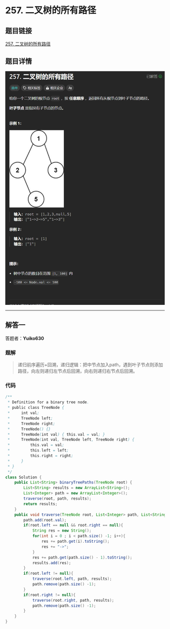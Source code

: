 # 257. 二叉树的所有路径
## 题目链接  
[257. 二叉树的所有路径](https://leetcode.cn/problems/binary-tree-paths/)
## 题目详情
![题目图片](Img/257.png)

***
## 解答一
答题者：**Yuiko630**

### 题解
>递归前序遍历+回溯，递归逻辑：把中节点加入path，遇到叶子节点则添加路径，向左则递归左节点后回溯，向右则递归右节点后回溯。

### 代码
``` Java
/**
 * Definition for a binary tree node.
 * public class TreeNode {
 *     int val;
 *     TreeNode left;
 *     TreeNode right;
 *     TreeNode() {}
 *     TreeNode(int val) { this.val = val; }
 *     TreeNode(int val, TreeNode left, TreeNode right) {
 *         this.val = val;
 *         this.left = left;
 *         this.right = right;
 *     }
 * }
 */
class Solution {
    public List<String> binaryTreePaths(TreeNode root) {
        List<String> results = new ArrayList<String>();
        List<Integer> path = new ArrayList<Integer>();
        traverse(root, path, results);
        return results;
    }
    public void traverse(TreeNode root, List<Integer> path, List<String> results){
        path.add(root.val);
        if(root.left == null && root.right == null){
            String res = new String();
            for(int i = 0 ; i < path.size() -1; i++){
                res += path.get(i).toString();
                res += "->";
            }
            res += path.get(path.size() - 1).toString();
            results.add(res);
        }
        if(root.left != null){
            traverse(root.left, path, results);
            path.remove(path.size() -1);
        }
        if(root.right != null){
            traverse(root.right, path, results);
            path.remove(path.size() -1);
        }
    }
}
```